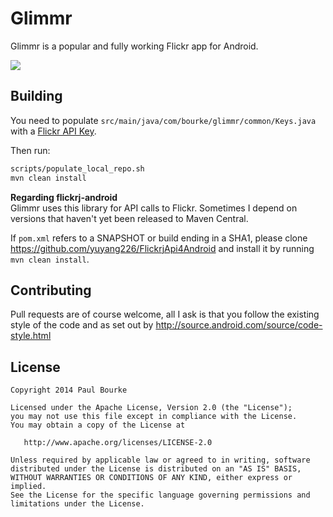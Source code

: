 Glimmr
======
Glimmr is a popular and fully working Flickr app for Android.

![](http://i.imgur.com/Izk0Z46.jpg)

Building
--------
You need to populate `src/main/java/com/bourke/glimmr/common/Keys.java` with a
[Flickr API Key](http://www.flickr.com/services/api/misc.api_keys.html).

Then run:
```bash
scripts/populate_local_repo.sh
mvn clean install
```

**Regarding flickrj-android**  
Glimmr uses this library for API calls to Flickr.  Sometimes I depend on versions
that haven't yet been released to Maven Central.

If `pom.xml` refers to a SNAPSHOT or build ending in a SHA1, please clone
https://github.com/yuyang226/FlickrjApi4Android and install it by running
`mvn clean install`.

Contributing
------------
Pull requests are of course welcome, all I ask is that you follow the existing
style of the code and as set out by
http://source.android.com/source/code-style.html

## License

    Copyright 2014 Paul Bourke

    Licensed under the Apache License, Version 2.0 (the "License");
    you may not use this file except in compliance with the License.
    You may obtain a copy of the License at

       http://www.apache.org/licenses/LICENSE-2.0

    Unless required by applicable law or agreed to in writing, software
    distributed under the License is distributed on an "AS IS" BASIS,
    WITHOUT WARRANTIES OR CONDITIONS OF ANY KIND, either express or implied.
    See the License for the specific language governing permissions and
    limitations under the License.
